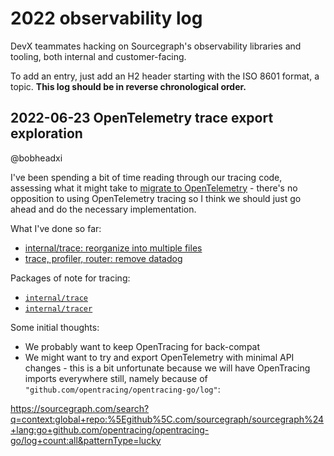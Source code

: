 # 2022 observability log

DevX teammates hacking on Sourcegraph's observability libraries and tooling, both internal and customer-facing.

To add an entry, just add an H2 header starting with the ISO 8601 format, a topic.
**This log should be in reverse chronological order.**

## 2022-06-23 OpenTelemetry trace export exploration

@bobheadxi

I've been spending a bit of time reading through our tracing code, assessing what it might take to [migrate to OpenTelemetry](https://github.com/sourcegraph/sourcegraph/issues/27386) - there's no opposition to using OpenTelemetry tracing so I think we should just go ahead and do the necessary implementation.

What I've done so far:

- [internal/trace: reorganize into multiple files](https://github.com/sourcegraph/sourcegraph/pull/37587)
- [trace, profiler, router: remove datadog](https://github.com/sourcegraph/sourcegraph/pull/37654)

Packages of note for tracing:

- [`internal/trace`](https://sourcegraph.com/github.com/sourcegraph/sourcegraph/-/tree/internal/trace)
- [`internal/tracer`](https://sourcegraph.com/github.com/sourcegraph/sourcegraph/-/tree/internal/tracer)

Some initial thoughts:

- We probably want to keep OpenTracing for back-compat
- We might want to try and export OpenTelemetry with minimal API changes - this is a bit unfortunate because we will have OpenTracing imports everywhere still, namely because of `"github.com/opentracing/opentracing-go/log"`:

https://sourcegraph.com/search?q=context:global+repo:%5Egithub%5C.com/sourcegraph/sourcegraph%24+lang:go+github.com/opentracing/opentracing-go/log+count:all&patternType=lucky
